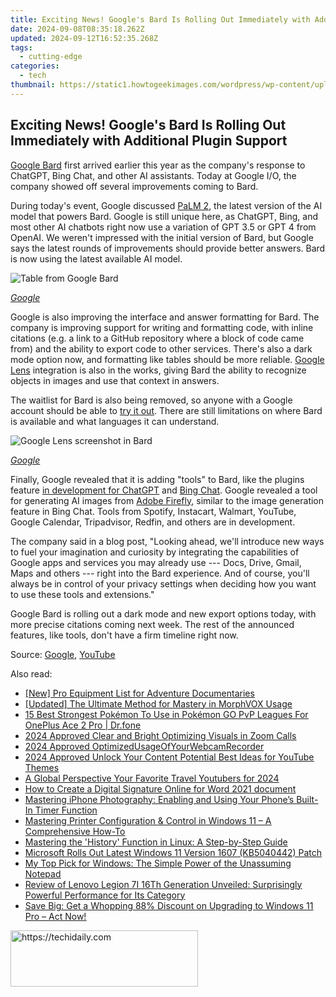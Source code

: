 ```yaml
---
title: Exciting News! Google's Bard Is Rolling Out Immediately with Additional Plugin Support
date: 2024-09-08T08:35:18.262Z
updated: 2024-09-12T16:52:35.268Z
tags:
  - cutting-edge
categories:
  - tech
thumbnail: https://static1.howtogeekimages.com/wordpress/wp-content/uploads/2023/05/52887898515_f665319f91_o.jpg
---
```


## Exciting News! Google's Bard Is Rolling Out Immediately with Additional Plugin Support

[Google Bard](https://youtube-video-recordings.techidaily.com/in-2024-enhance-branding-the-ultimate-guide-to-custom-urls-for-youtube/) first arrived earlier this year as the company's response to ChatGPT, Bing Chat, and other AI assistants. Today at Google I/O, the company showed off several improvements coming to Bard.

 During today's event, Google discussed [PaLM 2](https://blog.google/technology/ai/google-palm-2-ai-large-language-model/), the latest version of the AI model that powers Bard. Google is still unique here, as ChatGPT, Bing, and most other AI chatbots right now use a variation of GPT 3.5 or GPT 4 from OpenAI. We weren't impressed with the initial version of Bard, but Google says the latest rounds of improvements should provide better answers. Bard is now using the latest available AI model.

![Table from Google Bard](https://static1.howtogeekimages.com/wordpress/wp-content/uploads/2023/05/screenshot-05-10-2023-132527.jpg) 

_[Google](https://www.youtube.com/watch?v=cNfINi5CNbY)_

 Google is also improving the interface and answer formatting for Bard. The company is improving support for writing and formatting code, with inline citations (e.g. a link to a GitHub repository where a block of code came from) and the ability to export code to other services. There's also a dark mode option now, and formatting like tables should be more reliable. [Google Lens](https://facebook-clips.techidaily.com/new-music-syncing-for-iphones-and-androids-in-fb/) integration is also in the works, giving Bard the ability to recognize objects in images and use that context in answers.

 The waitlist for Bard is also being removed, so anyone with a Google account should be able to [try it out](https://youtube-video-recordings.techidaily.com/in-2024-enhance-branding-the-ultimate-guide-to-custom-urls-for-youtube/). There are still limitations on where Bard is available and what languages it can understand.

![Google Lens screenshot in Bard](https://static1.howtogeekimages.com/wordpress/wp-content/uploads/2023/05/screenshot-05-10-2023-132409.jpg) 

_[Google](https://www.youtube.com/watch?v=cNfINi5CNbY)_

 Finally, Google revealed that it is adding "tools" to Bard, like the plugins feature [in development for ChatGPT](https://fox-glue.techidaily.com/new-in-2024-begin-your-editing-journey-adopting-movie-maker-for-w11/) and [Bing Chat](https://fox-info.techidaily.com/2024-approved-journey-to-stickers-full-tutorial-for-turning-gifs-in-chat-apps-like-discord-and-telegram/). Google revealed a tool for generating AI images from [Adobe Firefly](https://instagram-videos.techidaily.com/in-2024-tailoring-video-content-for-igtv-with-horizontal-footage/), similar to the image generation feature in Bing Chat. Tools from Spotify, Instacart, Walmart, YouTube, Google Calendar, Tripadvisor, Redfin, and others are in development.

 The company said in a blog post, "Looking ahead, we'll introduce new ways to fuel your imagination and curiosity by integrating the capabilities of Google apps and services you may already use --- Docs, Drive, Gmail, Maps and others --- right into the Bard experience. And of course, you'll always be in control of your privacy settings when deciding how you want to use these tools and extensions."

 Google Bard is rolling out a dark mode and new export options today, with more precise citations coming next week. The rest of the announced features, like tools, don't have a firm timeline right now.

 Source: [Google](https://blog.google/technology/ai/google-bard-updates-io-2023/), [YouTube](https://www.youtube.com/watch?v=cNfINi5CNbY)

<ins class="adsbygoogle"
     style="display:block"
     data-ad-format="autorelaxed"
     data-ad-client="ca-pub-7571918770474297"
     data-ad-slot="1223367746"></ins>

<ins class="adsbygoogle"
     style="display:block"
     data-ad-client="ca-pub-7571918770474297"
     data-ad-slot="8358498916"
     data-ad-format="auto"
     data-full-width-responsive="true"></ins>

<span class="atpl-alsoreadstyle">Also read:</span>
<div><ul>
<li><a href="https://extra-approaches.techidaily.com/new-pro-equipment-list-for-adventure-documentaries/"><u>[New] Pro Equipment List for Adventure Documentaries</u></a></li>
<li><a href="https://some-approaches.techidaily.com/updated-the-ultimate-method-for-mastery-in-morphvox-usage/"><u>[Updated] The Ultimate Method for Mastery in MorphVOX Usage</u></a></li>
<li><a href="https://android-pokemon-go.techidaily.com/15-best-strongest-pokemon-to-use-in-pokemon-go-pvp-leagues-for-oneplus-ace-2-pro-drfone-by-drfone-virtual-android/"><u>15 Best Strongest Pokémon To Use in Pokémon GO PvP Leagues For OnePlus Ace 2 Pro | Dr.fone</u></a></li>
<li><a href="https://article-knowledge.techidaily.com/2024-approved-clear-and-bright-optimizing-visuals-in-zoom-calls/"><u>2024 Approved Clear and Bright Optimizing Visuals in Zoom Calls</u></a></li>
<li><a href="https://screen-recording.techidaily.com/2024-approved-optimizedusageofyourwebcamrecorder/"><u>2024 Approved OptimizedUsageOfYourWebcamRecorder</u></a></li>
<li><a href="https://youtube-web.techidaily.com/approved-unlock-your-content-potential-best-ideas-for-youtube-themes/"><u>2024 Approved Unlock Your Content Potential Best Ideas for YouTube Themes</u></a></li>
<li><a href="https://youtube-videos.techidaily.com/a-global-perspective-your-favorite-travel-youtubers-for-2024/"><u>A Global Perspective Your Favorite Travel Youtubers for 2024</u></a></li>
<li><a href="https://phone-solutions.techidaily.com/how-to-create-a-digital-signature-online-for-word-2021-document-by-ldigisigner-sign-a-word-sign-a-word/"><u>How to Create a Digital Signature Online for Word 2021 document</u></a></li>
<li><a href="https://technical-tips.techidaily.com/mastering-iphone-photography-enabling-and-using-your-phones-built-in-timer-function/"><u>Mastering iPhone Photography: Enabling and Using Your Phone’s Built-In Timer Function</u></a></li>
<li><a href="https://some-skills.techidaily.com/mastering-printer-configuration-and-control-in-windows-11-a-comprehensive-how-to/"><u>Mastering Printer Configuration & Control in Windows 11 – A Comprehensive How-To</u></a></li>
<li><a href="https://some-skills.techidaily.com/mastering-the-history-function-in-linux-a-step-by-step-guide/"><u>Mastering the 'History' Function in Linux: A Step-by-Step Guide</u></a></li>
<li><a href="https://some-skills.techidaily.com/microsoft-rolls-out-latest-windows-11-version-1607-kb5040442-patch/"><u>Microsoft Rolls Out Latest Windows 11 Version 1607 (KB5040442) Patch</u></a></li>
<li><a href="https://some-skills.techidaily.com/my-top-pick-for-windows-the-simple-power-of-the-unassuming-notepad/"><u>My Top Pick for Windows: The Simple Power of the Unassuming Notepad</u></a></li>
<li><a href="https://some-skills.techidaily.com/review-of-lenovo-legion-7i-16th-generation-unveiled-surprisingly-powerful-performance-for-its-category/"><u>Review of Lenovo Legion 7I 16Th Generation Unveiled: Surprisingly Powerful Performance for Its Category</u></a></li>
<li><a href="https://some-skills.techidaily.com/save-big-get-a-whopping-88-discount-on-upgrading-to-windows-11-pro-act-now/"><u>Save Big: Get a Whopping 88% Discount on Upgrading to Windows 11 Pro – Act Now!</u></a></li>
</ul></div>

<!-- affiliate ads begin -->
<a href="https://aligracehair.sjv.io/c/5597632/2115916/19272" target="_top" id="2115916">
  <img src="//a.impactradius-go.com/display-ad/19272-2115916" border="0" alt="https://techidaily.com" width="300" height="90"/>
</a>
<img height="0" width="0" src="https://aligracehair.sjv.io/i/5597632/2115916/19272" style="position:absolute;visibility:hidden;" border="0" />
<!-- affiliate ads end -->

